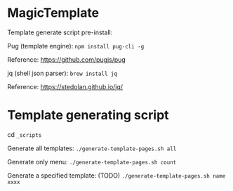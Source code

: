 # MagicTemplate

Template generate script pre-install:

Pug (template engine):
`npm install pug-cli -g`

Reference:
https://github.com/pugjs/pug


jq (shell json parser):
`brew install jq`

Reference:
https://stedolan.github.io/jq/

# Template generating script
cd `_scripts`

Generate all templates:
`./generate-template-pages.sh all`

Generate only menu:
`./generate-template-pages.sh count`

Generate a specified template: (TODO)
`./generate-template-pages.sh name xxxx`